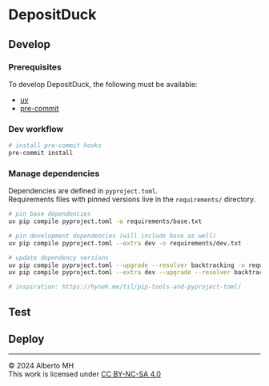 # DepositDuck

## Develop

### Prerequisites

To develop DepositDuck, the following must be available:

- [uv](https://github.com/astral-sh/uv)
- [pre-commit](https://pre-commit.com/)

### Dev workflow

```sh
# install pre-commit hooks
pre-commit install
```

### Manage dependencies

Dependencies are defined in `pyproject.toml`.  
Requirements files with pinned versions live in the `requirements/` directory.

```sh
# pin base dependencies
uv pip compile pyproject.toml -o requirements/base.txt

# pin development dependencies (will include base as well)
uv pip compile pyproject.toml --extra dev -o requirements/dev.txt

# update dependency versions
uv pip compile pyproject.toml --upgrade --resolver backtracking -o requirements/base.txt
uv pip compile pyproject.toml --extra dev --upgrade --resolver backtracking -o requirements/dev.txt

# inspiration: https://hynek.me/til/pip-tools-and-pyproject-toml/
```

## Test

## Deploy

---
&copy; 2024 Alberto MH  
This work is licensed under [CC BY-NC-SA 4.0](https://creativecommons.org/licenses/by-nc-sa/4.0/)
